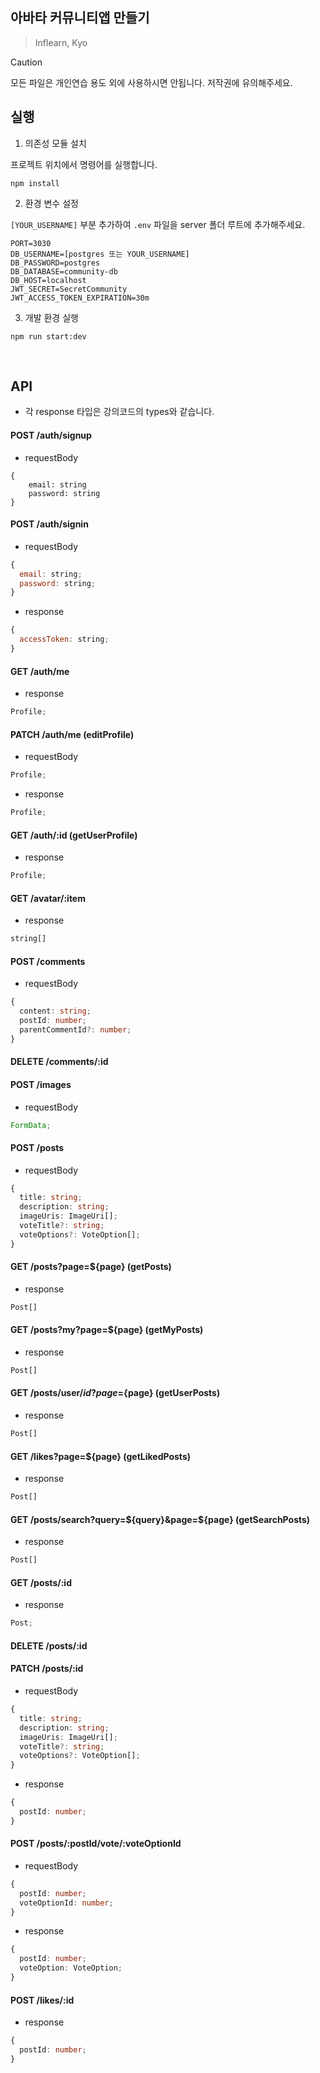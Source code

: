 ## 아바타 커뮤니티앱 만들기

> Inflearn, Kyo

> [!CAUTION]
> 모든 파일은 개인연습 용도 외에 사용하시면 안됩니다. 저작권에 유의해주세요.

## 실행

1. 의존성 모듈 설치

프로젝트 위치에서 명령어를 실행합니다.

```
npm install
```

2. 환경 변수 설정

`[YOUR_USERNAME]` 부분 추가하여 `.env` 파일을 server 폴더 루트에 추가해주세요.

```
PORT=3030
DB_USERNAME=[postgres 또는 YOUR_USERNAME]
DB_PASSWORD=postgres
DB_DATABASE=community-db
DB_HOST=localhost
JWT_SECRET=SecretCommunity
JWT_ACCESS_TOKEN_EXPIRATION=30m
```

3. 개발 환경 실행

```
npm run start:dev
```

<br>

## API

- 각 response 타입은 강의코드의 types와 같습니다.

#### POST /auth/signup

- requestBody

```
{
    email: string
    password: string
}
```

#### POST /auth/signin

- requestBody

```js
{
  email: string;
  password: string;
}
```

- response

```js
{
  accessToken: string;
}
```

#### GET /auth/me

- response

```ts
Profile;
```

#### PATCH /auth/me (editProfile)

- requestBody

```ts
Profile;
```

- response

```ts
Profile;
```

#### GET /auth/:id (getUserProfile)

- response

```ts
Profile;
```

#### GET /avatar/:item

- response

```ts
string[]
```

#### POST /comments

- requestBody

```ts
{
  content: string;
  postId: number;
  parentCommentId?: number;
}
```

#### DELETE /comments/:id

#### POST /images

- requestBody

```ts
FormData;
```

#### POST /posts

- requestBody

```ts
{
  title: string;
  description: string;
  imageUris: ImageUri[];
  voteTitle?: string;
  voteOptions?: VoteOption[];
}
```

#### GET /posts?page=${page} (getPosts)

- response

```ts
Post[]
```

#### GET /posts?my?page=${page} (getMyPosts)

- response

```ts
Post[]
```

#### GET /posts/user/${id}?page=${page} (getUserPosts)

- response

```ts
Post[]
```

#### GET /likes?page=${page} (getLikedPosts)

- response

```ts
Post[]
```

#### GET /posts/search?query=${query}&page=${page} (getSearchPosts)

- response

```ts
Post[]
```

#### GET /posts/:id

- response

```ts
Post;
```

#### DELETE /posts/:id

#### PATCH /posts/:id

- requestBody

```ts
{
  title: string;
  description: string;
  imageUris: ImageUri[];
  voteTitle?: string;
  voteOptions?: VoteOption[];
}
```

- response

```ts
{
  postId: number;
}
```

#### POST /posts/:postId/vote/:voteOptionId

- requestBody

```ts
{
  postId: number;
  voteOptionId: number;
}
```

- response

```ts
{
  postId: number;
  voteOption: VoteOption;
}
```

#### POST /likes/:id

- response

```ts
{
  postId: number;
}
```
